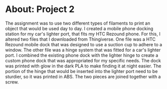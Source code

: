About: Project 2
==================

The assignment was to use two different types of filaments to print an object that would be used day to day. I created a mobile phone docking station for my car's lighter port, that fits my HTC Rezound phone. For this, I altered two files that I downloaded from Thingiverse. One file was a HTC Rezound mobile dock that was designed to use a suction cup to adhere to a window. The other file was a hinge system that was fitted for a car's lighter port. I combined the existing phone dock with the lighter hinge to create a custom phone dock that was appropriated for my specific needs. The dock was printed with glow in the dark PLA to make finding it at night easier. The portion of the hinge that would be inserted into the lighter port need to be sturdier, so it was printed in ABS. The two pieces are joined together with a screw. 
